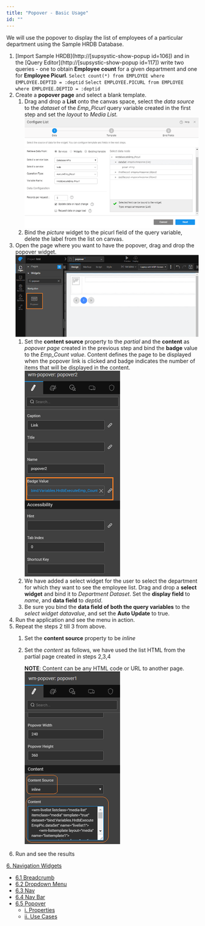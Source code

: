 ```yaml
---
title: "Popover - Basic Usage"
id: ""
---
```


We will use the popover to display the list of employees of a particular department using the Sample HRDB Database.

1. [Import Sample HRDB](http://[supsystic-show-popup id=106]) and in the [Query Editor](http://[supsystic-show-popup id=117]) write two queries - one to obtain **Employee count** for a given department and one for **Employee Picurl**. `Select count(*) from EMPLOYEE where EMPLOYEE.DEPTID = :deptid` `Select EMPLOYEE.PICURL from EMPLOYEE where EMPLOYEE.DEPTID = :deptid`
2. Create a **popover page** and select a blank template.
    1. Drag and drop a **List** onto the canvas space, select the _data source_ to the _dataset_ of the _Emp\_Picurl_ query variable created in the first step and set the _layout_ to _Media List. [![](./assets/popover_configurelist.png)](./assets/popover_configurelist.png)_
    2. Bind the _picture_ widget to the picurl field of the query variable, delete the label from the list on canvas.
3. Open the page where you want to have the popover, drag and drop the popover widget. [![](./assets/popover_drag.png)](./assets/popover_drag.png)
    1. Set the **content source** property to the _partial_ and the **content** as _popover page_ created in the previous step and bind the **badge** value to the _Emp\_Count value_. Content defines the page to be displayed when the popover link is clicked and badge indicates the number of items that will be displayed in the content. [![](./assets/popover_badgevalue.png)](./assets/popover_badgevalue.png)
    2. We have added a select widget for the user to select the department for which they want to see the employee list. Drag and drop a **select widget** and bind it to _Department Dataset_. Set the **display field** to _name_, and **data field** to _deptid_.
    3. Be sure you bind the **data field of both the query variables** to the _select widget datavalue_, and set the **Auto Update** to true.
4. Run the application and see the menu in action.
5. Repeat the steps 2 till 3 from above.
    1. Set the **content source** property to be _inline_
    2. Set the _content_ as follows, we have used the list HTML from the partial page created in steps 2,3,4
        
        <wm-livelist listclass="media-list" itemclass="media" template="true" dataset="bind:Variables.HrdbExecuteEmpPic.dataSet" name="livelist1">
                <wm-listtemplate layout="media" name="listtemplate1">
                    <wm-container class="media-left media-top" paddingleft="15" name="container1">
                        <wm-picture picturesource="bind:Variables.HrdbExecuteEmpPic.dataSet.PICURL" name="Picture" class="media-object"></wm-picture>
                    </wm-container>
                </wm-listtemplate>
            </wm-livelist>
        
        **NOTE**: Content can be any HTML code or URL to another page. [![](./assets/popover_link2.png)](./assets/popover_link2.png)
6. Run and see the results

[6\. Navigation Widgets](/learn/app-development/widgets/widget-library/#nav-widgets)

- [6.1 Breadcrumb](/learn/app-development/widgets/navigation/breadcrumb/)
- [6.2 Dropdown Menu](/learn/app-development/widgets/navigation/dropdown-menu/)
- [6.3 Nav](/learn/app-development/widgets/navigation/nav/)
- [6.4 Nav Bar](/learn/app-development/widgets/navigation/nav-bar/)
- [6.5 Popover](/learn/app-development/widgets/navigation/popover/)
    - [i. Properties](/learn/app-development/widgets/navigation/popover/#properties)
    - [ii. Use Cases](/learn/app-development/widgets/navigation/popover-basic-usage/)
